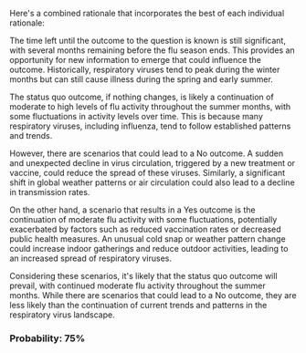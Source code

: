 Here's a combined rationale that incorporates the best of each individual rationale:

The time left until the outcome to the question is known is still significant, with several months remaining before the flu season ends. This provides an opportunity for new information to emerge that could influence the outcome. Historically, respiratory viruses tend to peak during the winter months but can still cause illness during the spring and early summer.

The status quo outcome, if nothing changes, is likely a continuation of moderate to high levels of flu activity throughout the summer months, with some fluctuations in activity levels over time. This is because many respiratory viruses, including influenza, tend to follow established patterns and trends.

However, there are scenarios that could lead to a No outcome. A sudden and unexpected decline in virus circulation, triggered by a new treatment or vaccine, could reduce the spread of these viruses. Similarly, a significant shift in global weather patterns or air circulation could also lead to a decline in transmission rates.

On the other hand, a scenario that results in a Yes outcome is the continuation of moderate flu activity with some fluctuations, potentially exacerbated by factors such as reduced vaccination rates or decreased public health measures. An unusual cold snap or weather pattern change could increase indoor gatherings and reduce outdoor activities, leading to an increased spread of respiratory viruses.

Considering these scenarios, it's likely that the status quo outcome will prevail, with continued moderate flu activity throughout the summer months. While there are scenarios that could lead to a No outcome, they are less likely than the continuation of current trends and patterns in the respiratory virus landscape.

### Probability: 75%